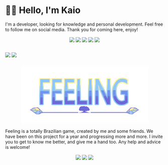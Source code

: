 <h1>👋👋 Hello, I'm Kaio</h1>
<p>
I'm a developer, looking for knowledge and personal development. Feel free to follow me on social media. Thank you for coming here, enjoy!</p>
  <div style="display: inline_block" align="center">
    <a href="https://www.linkedin.com/in/kaio-eduardo-aab7891ba/" target="_blank"><img align="center" src="https://img.shields.io/badge/Linkedin-21262D?style=for-the-badge&logo=linkedin&logoColor=white"/></a>
  <a href = "mailto:prandini.kaio@gmail.com"><img align="center" src="https://img.shields.io/badge/-Gmail-21262D?style=for-the-badge&logo=gmail&logoColor=white" target="_blank"></a>
      <a href="facebook.com/prandini.kaio" target="_blank"><img align="center" src="https://img.shields.io/badge/Facebook-21262D?style=for-the-badge&logo=facebook&logoColor=white"/></a>
      <a href="https://www.instagram.com/prandinikaio/" target="_blank"><img align="center" src="https://img.shields.io/badge/Instagram-21262D?style=for-the-badge&logo=instagram&logoColor=white"/></a>
      <a href="https://twitter.com/kaio_prandini" target="_blank"><img align="center" src="https://img.shields.io/badge/Twitter-21262D?style=for-the-badge&logo=twitter&logoColor=white"/></a>
  </div>
  
##

  <div>
    <a href="https://github.com.br/prandini-kaio"><img height="180cm" align="center" src="https://github-readme-stats.vercel.app/api?username=prandini-kaio&show_icons=true&theme=merko&include_all_commits=true&count_private=true"/></a>
      <img height="180cm" align="center" src="https://github-readme-stats.vercel.app/api/top-langs/?username=prandini-kaio&layout=compact&langs_count=16&theme=merko"/>      </a>
  </div>
  
  ##
  
  <div align="center">
    <img src="https://raw.githubusercontent.com/Prandini-Kaio/Prandini-Kaio/main/images/Logo.png" width="405" height="180">
  </div>
  <p>Feeling is a totally Brazilian game, created by me and some friends. We have been on this project for a year and progressing more and more. I invite you to get to know me better, and give me a hand too. Any help and advice is welcome!</p>
  <div style="display: inline_block" align="center">
    <a align="center" href="facebook.com/FeelingOJ" target="_blank"><img align="center" src="https://img.shields.io/badge/Facebook-174CB5?style=for-the-badge&logo=facebook&logoColor=white"/></a>
    <a align="center" href="" target="_blank"><img align="center" src="https://img.shields.io/badge/Instagram-E85EA8?style=for-the-badge&logo=instagram&logoColor=white"/></a>
    <a align="center" href="https://twitter.com/FeelingOJ" target="_blank"><img align="center" src="https://img.shields.io/badge/Twitter-00ACEE?style=for-the-badge&logo=twitter&logoColor=white"/></a>
  </div>
